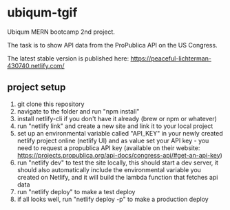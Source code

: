 # ubiqum-tgif

Ubiqum MERN bootcamp 2nd project.

The task is to show API data from the ProPublica API on the US Congress.

The latest stable version is published here: https://peaceful-lichterman-430740.netlify.com/

## project setup

1. git clone this repository
2. navigate to the folder and run "npm install"
3. install netlify-cli if you don't have it already (brew or npm or whatever)
4. run "netlify link" and create a new site and link it to your local project
5. set up an environmental variable called "API_KEY" in your newly created netlify project online (netlify UI) and as value set your API key - you need to request a propublica API key (available on their website: https://projects.propublica.org/api-docs/congress-api/#get-an-api-key)
6. run "netlify dev" to test the site locally, this should start a dev server, it should also automatically include the environmental variable you created on Netlify, and it will build the lambda function that fetches api data
7. run "netlify deploy" to make a test deploy
8. if all looks well, run "netlify deploy -p" to make a production deploy
